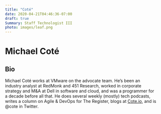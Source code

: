 ```yaml
---
title: "Coté"
date: 2020-04-21T04:46:36-07:00
draft: true
Summary: Staff Technologist III
photo: images/leaf.png
---
```

# Michael Coté

## Bio

Michael Coté works at VMware on the advocate team. He’s been an industry analyst at RedMonk and 451 Research, worked in corporate strategy and M&A at Dell in software and cloud, and was a programmer for a decade before all that. He does several weekly (mostly) tech podcasts, writes a column on Agile & DevOps for The Register, blogs at [Cote.io](https://cote.io), and is @cote in Twitter.
